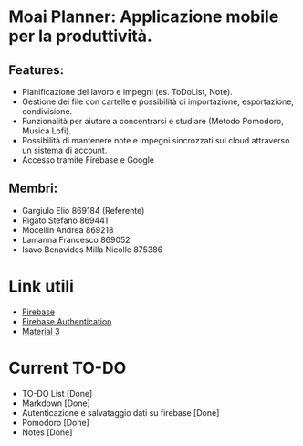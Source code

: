 # Moai Planner: Applicazione mobile per la produttività.

## Features:

- Pianificazione del lavoro e impegni (es. ToDoList, Note).
- Gestione dei file con cartelle e possibilità di importazione, esportazione, condivisione.
- Funzionalità per aiutare a concentrarsi e studiare (Metodo Pomodoro, Musica Lofi).
- Possibilità di mantenere note e impegni sincrozzati sul cloud attraverso un sistema di account.
- Accesso tramite Firebase e Google

## Membri:

- Gargiulo Elio 869184 (Referente)
- Rigato Stefano 869441
- Mocellin Andrea 869218
- Lamanna Francesco 869052
- Isavo Benavides Milla Nicolle 875386  

# Link utili
- [Firebase](https://firebase.google.com/docs/reference/kotlin/packages?authuser=1)
- [Firebase Authentication](https://firebase.google.com/docs/auth/android/start?authuser=1#kotlin+ktx_2)
- [Material 3](https://m3.material.io/)

# Current TO-DO
- TO-DO List [Done]
- Markdown [Done]
- Autenticazione e salvataggio dati su firebase [Done]
- Pomodoro [Done]
- Notes [Done]
